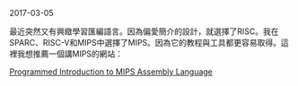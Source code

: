 2017-03-05

最近突然又有興緻學習匯編語言。因為偏愛簡介的設計，就選擇了RISC。我在SPARC、RISC-V和MIPS中選擇了MIPS。因為它的教程與工具都更容易取得。這裡我想推薦一個講MIPS的網站：

<a href="http://chortle.ccsu.edu/AssemblyTutorial/index.html">Programmed Introduction to MIPS Assembly Language</a>
